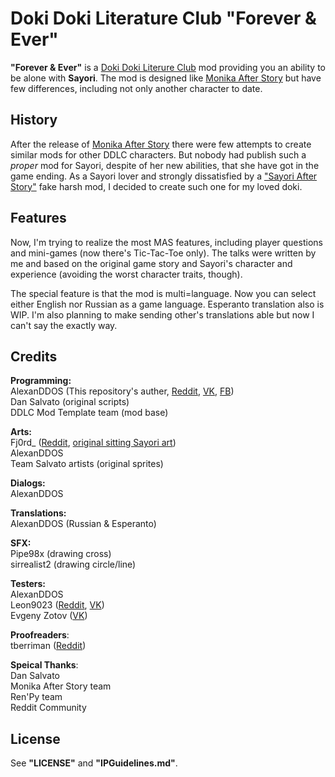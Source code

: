 # Doki Doki Literature Club "Forever & Ever"  
**"Forever & Ever"** is a [Doki Doki Literure Club](http://ddlc.moe) mod providing you an ability to be alone with **Sayori**. The mod is designed like [Monika After Story](https://github.com/Monika-After-Story/MonikaModDev) but have few differences, including not only another character to date.  
## History
After the release of [Monika After Story](https://github.com/Monika-After-Story/MonikaModDev) there were few attempts to create similar mods for other DDLC characters. But nobody had publish such a _proper_ mod for Sayori, despite of her new abilities, that she have got in the game ending. As a Sayori lover and strongly dissatisfied by a ["Sayori After Story"](https://www.reddit.com/r/DDLC/comments/8nviad/mod_release_sayori_after_story/) fake harsh mod, I decided to create such one for my loved doki.

## Features  
Now, I'm trying to realize the most MAS features, including player questions and mini-games (now there's Tic-Tac-Toe only). The talks were written by me and based on the original game story and Sayori's character and experience (avoiding the worst character traits, though).  

The special feature is that the mod is multi=language. Now you can select either English nor Russian as a game language. Esperanto translation also is WIP. I'm also planning to make sending other's translations able but now I can't say the exactly way.

## Credits  
**Programming:**  
AlexanDDOS (This repository's auther, [Reddit](https://www.reddit.com/user/AlexanDDOS), [VK](https://vk.com/alexanddos), [FB](https://www.facebook.com/alexanDDOS))  
Dan Salvato (original scripts)  
DDLC Mod Template team (mod base)  
  
**Arts:**  
Fj0rd_ ([Reddit](https://www.reddit.com/user/Fj0rd_), [original sitting Sayori art](https://www.reddit.com/r/DDLC/comments/7h40q6/ok_final_version_this_time_i_swear/))  
AlexanDDOS  
Team Salvato artists (original sprites)  
  
**Dialogs:**  
AlexanDDOS  
  
**Translations:**  
AlexanDDOS (Russian & Esperanto)  
  
**SFX:**  
Pipe98x (drawing cross)  
sirrealist2 (drawing circle/line)  
  
**Testers:**  
AlexanDDOS  
Leon9023 ([Reddit](https://www.reddit.com/user/leon9023), [VK](https://vk.com/leon9023))  
Evgeny Zotov ([VK](https://vk.com/everlastingtolovesayori)) 

**Proofreaders**:  
tberriman ([Reddit](https://www.reddit.com/user/tberriman))
  
**Speical Thanks**:  
Dan Salvato  
Monika After Story team  
Ren'Py team  
Reddit Community  
  
## License  
See **"LICENSE"** and **"IPGuidelines.md"**.
